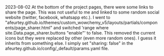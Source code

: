 2023-08-02
At the bottom of the project pages, there were some links to share the page. This was not useful to me and linked to some random social website (twitter, facebook, whatsapp etc.). I went to "afeurtey.github.io/themes/custom_wowchemy_v5/layouts/partials/components/page_sharer.html" and switched 'range where site.Data.page_sharer.buttons "enable"' to false. This removed the current icons but they were replaced by other (even more random ones). I guess it inherits from something else.
I simply set "sharing: false" in the afeurtey.github.io/config/_default/params.yaml file.